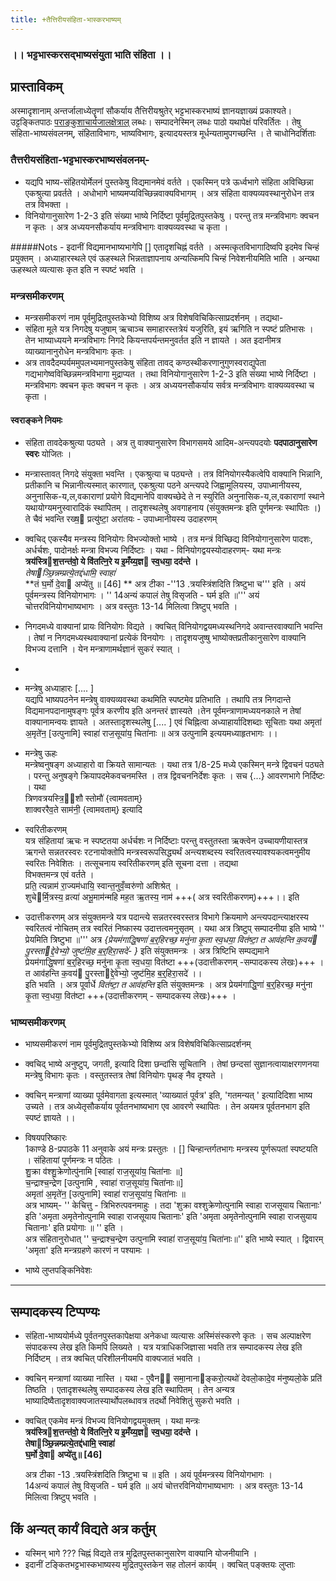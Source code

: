 ```yaml
---
title: +तैत्तिरीयसंहिता-भास्करभाष्यम् 
---
```

### ।। भट्टभास्करसद्भाष्यसंयुता भाति संहिता ।।

##  प्रास्ताविकम्
अस्मादृशानाम् अन्तर्जालाध्येतॄणां सौकर्याय तैत्तिरीयश्रुतेर् भट्टभास्करभाष्यं ज्ञानयज्ञाख्यं प्रकाश्यते। उट्टङ्कितपाठः [पराङ्कुशाचार्यजालक्षेत्राल्](http://parankusan.cloudapp.net/Integrated/Login.aspx) लब्धः। सम्पादनेस्मिन् लब्धः पाठो यथापेक्षं परिवर्तितः । तेषु संहिता-भाष्यसंवलनम्, संहिताविभागः, भाष्यविभागः, इत्यादयस्तत्र मूर्धन्यतामुपगच्छन्ति । ते चाधोनिदर्शिताः

### तैत्तरीयसंहिता-भट्टभास्करभाष्यसंवलनम्- 
- यद्यपि भाष्य-संहितयोर्मेलनं पुस्तकेषु विद्यमानमेवं वर्तते । एकस्मिन् पत्रे ऊर्ध्वभागे संहिता अविच्छिन्ना एकश्रुत्या प्रवर्तते । अधोभागे भाष्यमप्यविच्छिन्नवाक्यविभागम् । अत्र संहिता वाक्यव्यवस्थानुरोधेन तत्र तत्र विभक्ता ।
- विनियोगानुसारेण 1-2-3 इति संख्या भाष्ये निर्दिष्टा पूर्वमुद्रितपुस्तकेषु । परन्तु तत्र मन्त्रविभागः क्वचन न कृतः । अत्र अध्ययनसौकर्याय मन्त्रविभागः वाक्यव्यवस्था च कृता ।   

#####Nots - 
इदानीं विद्यमानभाष्यभागेपि [] एतादृशचिह्नं वर्तते । अस्मत्कृतविभागादिष्वपि इदमेव चिन्हं प्रयुक्तम् । अध्याहारस्थले एवं ऊहस्थले भिन्नताज्ञापनाय अन्यत्किमपि चिन्हं निवेशनीयमिति भाति । अन्यथा ऊहस्थले व्यत्यासः कृत इति न स्पष्टं भवति ।

###   मन्त्रसमीकरणम्
- मन्त्रसमीकरणं नाम पूर्वमुद्रितपुस्तकेभ्यो विशिष्य अत्र विशेषविचिकित्साप्रदर्शनम् । तद्यथा-  
- संहिता मूले यत्र निगदेषु यजुषाम् ऋचाञ्च समाहारस्तत्रेयं यजुरिति, इयं ऋगिति न स्पष्टं प्रतिभासः । तेन भाष्याध्ययने मन्त्रविभागः निगदे कियन्तपर्यन्तमनुवर्तत इति न ज्ञायते । अत इदानीमत्र व्याख्यानानुरोधेन मन्त्रविभागः कृतः ।
- अत्र तावदैदम्पर्यममुपलभ्यमानपुस्तकेषु संहिता तावद् कण्ठस्थीकरणानुगुणस्वराद्युपेता गद्यभागेष्वविच्छिन्नमन्त्रविभागा मुद्राप्यत । तथा विनियोगानुसारेण 1-2-3 इति संख्या भाष्ये निर्दिष्टा । मन्त्रविभागः क्वचन कृतः क्वचन न कृतः । अत्र अध्ययनसौकर्याय सर्वत्र मन्त्रविभागः वाक्यव्यवस्था च कृता ।
####  स्वराङ्कने नियमः  
- संहिता तावदेकश्रुत्या पठ्यते । अत्र तु वाक्यानुसारेण विभागसमये आदिम-अन्त्यपदयोः **पदपाठानुसारेण स्वरः** योजितः । 
- मन्त्रास्तावत् निगदे संयुक्ता भवन्ति । एकश्रुत्या च पठ्यन्ते । तत्र विनियोगस्यैकत्वेपि वाक्यानि भिन्नानि, प्रतीकानि च भिन्नानीत्यस्मात् कारणात्, एकश्रुत्या पठने अन्त्यपदे जिह्वामूलियस्य, उपाध्मानीयस्य, अनुनासिक-य,ल,वकाराणां प्रयोगे विद्यमानेपि वाक्यच्छेदे ते न स्युरिति अनुनासिक-य,ल,वकाराणां स्थाने यथायोग्यमनुस्वारादिकं स्थापितम् । तादृशस्थलेषु अवगाहनाय (संयुक्तमन्त्रः इति पूर्णमन्त्रः स्थापितः ।) ते चैवं भवन्ति
    रख्ष॒ प्रत्यु॑ष्टा॒ अरा॑तयः - उपाध्मानीयस्य उदाहरणम्
- क्वचिद् एकस्यैव मन्त्रस्य विनियोगः विभज्योक्तो भाष्ये । तत्र मन्त्रं विच्छिद्य विनियोगानुसारेण पादशः, अर्धर्चशः, पादोनर्क्षः मन्त्रा विभज्य निर्दिष्टाः । यथा -
विनियोगद्वयस्योदाहरणम्- यथा मन्त्रः     
                **त्रय॑स्त्रिश॒त्तन्त॑वो॒ ये वि॑तत्नि॒रे य इ॒मँय्य॒ज्ञ स्व॒धया॒ दद॑न्ते ।**  
                *तेषाञ्छि॒न्नम्प्रत्ये॒तद्द॑धामि॒ स्वाहा॑*  
                **तं घ॒र्मो दे॒वा अप्ये॑तु  ॥ [46] ** 
    अत्र टीका -''13 .त्रयस्त्रिंशदिति त्रिष्टुभा च''' इति । अयं पूर्वमन्त्रस्य विनियोगभागः । '' 14अन्यं कपालं तेषु विसृजति - घर्म इति ॥''' अयं चोत्तरविनियोगभाष्यभागः । अत्र वस्तुतः 13-14 मिलित्वा त्रिष्टुप् भवति ।

- निगदमध्ये वाक्यानां प्रायः विनियोगः विद्यते । क्वचित् विनियोगद्वयमध्यस्थनिगदे अवान्तरवाक्यानि भवन्ति । तेषां न निगदमध्यस्थवाक्यानां प्रत्येकं विनयोगः । तादृशयजुष्षु भाष्योक्तप्रतीकानुसारेण वाक्यानि विभज्य दत्तानि । येन मन्त्राणामर्थज्ञानं सुकरं स्यात् । 
- 
- मन्त्रेषु अध्याहारः [.... ]    
यद्यपि भाष्यपठनेन मन्त्रेषु वाक्यव्यवस्था कथमिति स्पष्टमेव प्रतिभाति । तथापि तत्र निगदान्ते विद्यमानपदानामुषङ्गः पूर्वत्र करणीय इति अनन्तरं ज्ञास्यते ।तेन पूर्वमन्त्राणामध्ययनकाले न तेषां वाक्यानामन्वयः ज्ञायते । अतस्तादृशस्थलेषु [.... ] एवं चिह्नित्वा अध्याहार्यादिशब्दाः सूचिताः  यथा  अमृता॑ अ॒मृते॑न॒ [उत्पुनामि] स्वाहा॑ राज॒सूया॑य॒ चिता॑नाः  ॥ अत्र उत्पुनामि इत्ययमध्याहृतभागः ।। 
- मन्त्रेषु ऊहः      
मन्त्रेष्वनुषङ्ग अध्याहारो वा क्रियते सामान्यतः । यथा तत्र 1/8-25 मध्ये एकस्मिन् मन्त्रे द्विवचनं पठ्यते । परन्तु अनुषङ्गे क्रियापदमेकवचनमस्ति । तत्र द्विवचननिर्देशः कृतः । सच {...} आवरणभागे निर्दिष्टः । यथा   
       त्रिणवत्रयस्त्रि॒॒शौ स्तोमौ॑ {त्वामवताम्}    
       शाक्वररैव॒ते साम॑नी॒ {त्वामवताम्}   इत्यादि 
- स्वरितीकरणम्     
यत्र संहितायां ऋचः न स्पष्टतया अर्धर्चशः न निर्दिष्टाः परन्तु वस्तुतस्ता ऋक्त्वेन उच्चायणीयास्तत्र ऋगन्ते सन्नतरस्वरः रटनायोक्तोपि मन्त्रस्वरूपसिद्ध्यर्थं अन्त्यशब्दस्य स्वरितत्वस्यावश्यकत्वमनुमीय स्वरितः निवेशितः । तत्सूचनाय स्वरितीकरणम् इति सूचना दत्ता । तद्यथा      
                विभक्तमन्त्र एवं वर्तते ।  
                  प्रति॒ त्यन्नाम॑ रा॒ज्यम॑धायि॒ स्वान्त॒नुवँ॒व्वरु॑णो अशिश्रेत् ।         
                  शुचेर्मि॒त्रस्य॒ व्रत्या॑ अभू॒माम॑न्महि मह॒त ऋ॒तस्य॒ नाम॑ +++( अत्र स्वरितीकरणम्)+++।। इति
- उदात्तीकरणम् 
अत्र संयुक्तमन्त्रे यत्र पदान्त्ये सन्नतरस्वरस्तत्र विभागे क्रियमाणे अन्त्यपदान्त्याक्षरस्य स्वरितत्वं नोचितम् तत्र स्वरितं निष्कास्य उदात्तत्वमनुसृतम् । 
यथा अत्र त्रिष्टुप् सम्पादनीया इति भाष्ये ''  प्रेयमिति त्रिष्टुभा ॥''' अत्र *{प्रेयम॑गाद्धि॒षणा॑ ब॒र्॒हिरच्छ॒ मनु॑ना कृ॒ता स्व॒धया॒ वित॑ष्टा॒ त आव॑हन्ति क॒वय॑ पु॒रस्ताद्दे॒वेभ्यो॒ जुष्ट॑मि॒ह ब॒र्॒हिरा॒सदे॑- }* इति  संयुक्तमन्त्रः । अत्र त्रिष्टिभि सम्पद्यमाने    
प्रेयम॑गाद्धि॒षणा॑ ब॒र्॒हिरच्छ॒ मनु॑ना कृ॒ता स्व॒धया॒ वित॑ष्टा +++(उदात्तीकरणम्  -सम्पादकस्य लेखः)+++  ।   
त आव॑हन्ति क॒वय॑ पु॒रस्ताद्दे॒वेभ्यो॒ जुष्ट॑मि॒ह ब॒र्॒हिरा॒सदे॑ ।।   
इति भवति । अत्र पूर्वार्धे *वित॑ष्टा॒ त आव॑हन्ति* इति संयुक्तमन्त्रः । अत्र  प्रेयम॑गाद्धि॒णा॑ ब॒र्॒हिरच्छ॒ मनु॑ना कृ॒ता स्व॒धया॒ वित॑ष्टा +++(उदात्तीकरणम् - सम्पादकस्य लेखः)+++ । 
###   भाष्यसमीकरणम् 
- भाष्यसमीकरणं नाम पूर्वमुद्रितपुस्तकेभ्यो विशिष्य अत्र विशेषविचिकित्साप्रदर्शनम् 
- क्वचिद् भाष्ये अनुष्टुप्, जगती, इत्यादि दिशा छन्दांसि सूचितानि । तेषां छन्दसां सुज्ञानत्वायाक्षरगणनया मन्त्रेषु विभागः कृतः । वस्तुतस्तत्र तेषां विनियोगः पृथङ् नैव दृश्यते । 
-  क्वचिन् मन्त्राणां व्याख्या पूर्वमेवागता इत्यस्मात् 'व्याख्यातं पूर्वत्र' इति, 'गतमन्यत् ' इत्यादिदिशा भाष्य उच्यते । तत्र अध्येतृसौकर्याय पूर्वतनभाष्यभाग एव आवरणे स्थापितः । तेन अयमत्र पूर्वतनभाग इति स्पष्टं ज्ञायते ।।

- विषयपरिष्कारः  
 1काण्डे 8-प्रपाठके 11 अनुवाके अयं मन्त्रः प्रस्तुतः । [] चिन्हान्तर्गतभागः मन्त्रस्य पूर्णरूपतां स्पष्टयति । संहितायां पूर्णमन्त्रः न पठितः ।      
 शु॒क्रा व॑श्शु॒क्रेणोत्पु॑नामि [स्वाहा॑ राज॒सूया॑य॒ चिता॑नाः  ॥]          
 च॒न्द्राश्च॒न्द्रेण [उत्पुनामि , स्वाहा॑ राज॒सूया॑य॒ चिता॑नाः॥]     
 अमृता॑ अ॒मृते॑न॒ [उत्पुनामि] स्वाहा॑ राज॒सूया॑य॒ चिता॑नाः  ॥      
 अत्र भाष्यम्- '' केचित्तु - त्रिभिरुत्पवनमाहुः । तदा 'शुक्रा वश्शुक्रेणोत्पुनामि स्वाहा राजसूयाय चितानाः' इति 'अमृता अमृतेनोत्पुनामि स्वाहा राजसूयाय चितानाः' इति 'अमृता अमृतेनोत्पुनामि स्वाहा राजसुयाय चितानाः' इति प्रयोगाः ॥ '' इति ।    
  अत्र संहितानुरोधात् '' च॒न्द्राश्च॒न्द्रेण उत्पुनामि स्वाहा॑ राज॒सूया॑य॒ चिता॑नाः॥'' इति भाष्ये स्यात् । द्विवारम् 'अमृता' इति मन्त्रग्रहणे कारणं न पश्यामः ।
- भाष्ये लुप्तपङ्किनिवेशः    

________
## सम्पादकस्य टिप्पण्यः  
- संहिता-भाष्ययोर्मध्ये पूर्वतनपुस्तकापेक्षया अनेकधा व्यत्यासः अस्मिंसंस्करणे कृतः । सच अल्पाक्षरेण संपादकस्य लेख इति किमपि लिख्यते । यत्र यत्राधिकजिज्ञासा भवति तत्र सम्पादकस्य लेख इति निर्दिष्टम् । तत्र क्वचित् परिशीलनीयमपि वाक्यजातं भवति ।
-  क्वचिन् मन्त्राणां व्याख्या नास्ति ।  यथा - ए॒वैन॑ समा॒नानाङ्करो॒त्यथो॑ देवलो॒कादे॒व म॑नुष्यलो॒के प्रति॑ तिष्ठति   । एतादृशस्थलेषु सम्पादकस्य लेख इति स्थापितम् । तेन अन्यत्र भाष्यादिष्वैतादृशवाक्यजातस्यार्थोपलब्धावत्र तदर्थो निवेशितुं सुकरो भवति ।
-  क्वचित् एकमेव मन्त्रं विभज्य विनियोगद्वयमुक्तम् । यथा मन्त्रः  
                **त्रय॑स्त्रिश॒त्तन्त॑वो॒ ये वि॑तत्नि॒रे य इ॒मँय्य॒ज्ञ स्व॒धया॒ दद॑न्ते ।**  
                **तेषाञ्छि॒न्नम्प्रत्ये॒तद्द॑धामि॒ स्वाहा॑**                 
               **घ॒र्मो दे॒वा अप्ये॑तु॥ [46]**  
               
    अत्र टीका -13 .त्रयस्त्रिंशदिति त्रिष्टुभा च ॥ इति । अयं पूर्वमन्त्रस्य विनियोगभागः ।  
    14अन्यं कपालं तेषु विसृजति - घर्म इति ॥ अयं चोत्तरविनियोगभाष्यभागः । अत्र वस्तुतः 13-14 मिलित्वा त्रिष्टुप् भवति ।

## किं अन्यत् कार्यं विद्यते अत्र कर्तुम्
- यस्मिन् भागे ??? चिह्नं  विद्यते तत्र मुद्रितपुस्तकानुसारेण वाक्यानि योजनीयानि ।
- इदानीं टङ्कितभट्टभास्कभाष्यस्य मुद्रितपुस्तकेन सह तोलनं कार्यम् । क्वचित् पङ्क्तयः लुप्ताः
